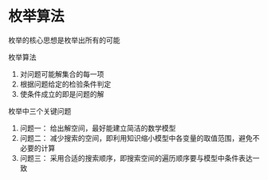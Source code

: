 # 枚举算法

枚举的核心思想是枚举出所有的可能

枚举算法
1. 对问题可能解集合的每一项
2. 根据问题给定的检验条件判定
3. 使条件成立的即是问题的解

枚举中三个关键问题
1. 问题一： 给出解空间，最好能建立简洁的数学模型
2. 问题二： 减少搜索的空间，即利用知识缩小模型中各变量的取值范围，避免不必要的计算
3. 问题三： 采用合适的搜索顺序，即搜索空间的遍历顺序要与模型中条件表达一致
